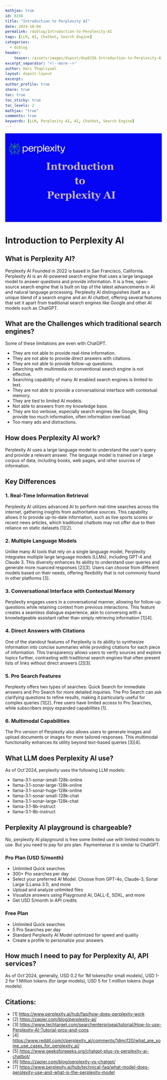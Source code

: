 ```yaml
---
mathjax: true
id: 6156
title: "Introduction to Perplexity AI"
date: 2024-10-04
permalink: /dsblog/Introduction-to-Perplexity-AI
tags: [LLM, AI, Chatbot, Search Engine]
categories:
  - dsblog
header:
    teaser: /assets/images/dspost/dsp6156-Introduction-to-Perplexity-AI.jpg
excerpt_separator: "<!--more-->"   
author: Hari Thapliyaal   
layout: dspost-layout   
excerpt:   
author_profile: true   
share: true   
toc: true   
toc_sticky: true 
toc_levels: 2
mathjax: "true"
comments: true
keywords: [LLM, Perplexity AI, AI, Chatbot, Search Engine]
---
```


![Introduction to Perplexity AI](/assets/images/dspost/dsp6156-Introduction-to-Perplexity-AI.jpg)

# Introduction to Perplexity AI

## What is Perplexity AI?
Perplexity AI Founded in 2022 is based in San Francisco, California. Perplexity AI is an AI-powered search engine that uses a large language model to answer questions and provide information. It is a free, open-source search engine that is built on top of the latest advancements in AI and natural language processing. Perplexity AI distinguishes itself as a unique blend of a search engine and an AI chatbot, offering several features that set it apart from traditional search engines like Google and other AI models such as ChatGPT.

## What are the Challenges which traditional search engines?
Some of these limitations are even with ChatGPT. 
- They are not able to provide real-time information.
- They are not able to provide direct answers with citations.
- They are not able to provide follow-up questions.
- Searching with multimedia on conventional search engine is not effective.
- Searching capability of many AI enabled search engines is limited to text.
- They are not able to provide a conversational interface with contextual memory.
- They are tied to limited AI models. 
- Not able to answers from my knowledge base.
- They are too verbose, especially search engines like Google, Bing provide too much information, often information overload.
- Too many ads and distractions.

## How does Perplexity AI work?

Perplexity AI uses a large language model to understand the user's query and provide a relevant answer. The language model is trained on a large corpus of data, including books, web pages, and other sources of information.


## Key Differences

### 1. **Real-Time Information Retrieval**
Perplexity AI utilizes advanced AI to perform real-time searches across the internet, gathering insights from authoritative sources. This capability allows it to provide up-to-date information, such as live sports scores or recent news articles, which traditional chatbots may not offer due to their reliance on static datasets [1][2].

### 2. **Multiple Language Models**
Unlike many AI tools that rely on a single language model, Perplexity integrates multiple large language models (LLMs), including GPT-4 and Claude 3. This diversity enhances its ability to understand user queries and generate more nuanced responses [2][3]. Users can choose from different models based on their needs, offering flexibility that is not commonly found in other platforms [3].

### 3. **Conversational Interface with Contextual Memory**
Perplexity engages users in a conversational manner, allowing for follow-up questions while retaining context from previous interactions. This feature creates a seamless dialogue experience, akin to conversing with a knowledgeable assistant rather than simply retrieving information [1][4].

### 4. **Direct Answers with Citations**
One of the standout features of Perplexity is its ability to synthesize information into concise summaries while providing citations for each piece of information. This transparency allows users to verify sources and explore topics further, contrasting with traditional search engines that often present lists of links without direct answers [2][3].

### 5. **Pro Search Features**
Perplexity offers two types of searches: Quick Search for immediate answers and Pro Search for more detailed inquiries. The Pro Search can ask clarifying questions to refine results, making it particularly useful for complex queries [1][2]. Free users have limited access to Pro Searches, while subscribers enjoy expanded capabilities [1].

### 6. **Multimodal Capabilities**
The Pro version of Perplexity also allows users to generate images and upload documents or images for more tailored responses. This multimodal functionality enhances its utility beyond text-based queries [3][4].

## What LLM does Perplexity AI use?
As of Oct'2024, perplexity uses the following LLM models:
- llama-3.1-sonar-small-128k-online
- llama-3.1-sonar-large-128k-online
- llama-3.1-sonar-huge-128k-online
- llama-3.1-sonar-small-128k-chat
- llama-3.1-sonar-large-128k-chat
- llama-3.1-8b-instruct
- llama-3.1-8b-instruct

## Perplexity AI playground is chargeable?

No, perplexity AI playground is free some limited use with limited models to use.
But you need to pay for pro plan. Paymentwise it is similar to ChatGPT.
### Pro Plan (USD 5/month)
- Unlimited Quick searches 
- 300+ Pro searches per day
- Select your preferred AI Model. Choose from GPT-4o, Claude-3, Sonar Large (LLama 3.1), and more
- Upload and analyze unlimited files
- Visualize answers using Playground AI, DALL-E, SDXL, and more
- Get USD 5/month in API credits

### Free Plan
- Unlimited Quick searches
- 5 Pro Searches per day
- Standard Perplexity AI Model optimized for speed and quality
- Create a profile to personalize your answers

## How much I need to pay for Perplexity AI, API services?
As of Oct'2024, generally, USD 0.2 for 1M tokens(for small models), USD 1-2 for 1 Million tokens (for large models), USD 5 for 1 milllion tokens (huge models)

## Citations: 
- [1] https://www.perplexity.ai/hub/faq/how-does-perplexity-work 
- [2] https://zapier.com/blog/perplexity-ai/ 
- [3] https://www.techtarget.com/searchenterpriseai/tutorial/How-to-use-Perplexity-AI-Tutorial-pros-and-cons 
- [4] https://www.reddit.com/r/perplexity_ai/comments/1dmcf20/what_are_some_use_cases_for_perplexity_ai/ 
- [5] https://www.geeksforgeeks.org/chatgpt-plus-vs-perplexity-ai-chatbot/ 
- [6] https://zapier.com/blog/perplexity-vs-chatgpt/ 
- [7] https://www.perplexity.ai/hub/technical-faq/what-model-does-perplexity-use-and-what-is-the-perplexity-model




